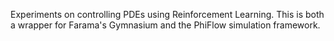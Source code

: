 Experiments on controlling PDEs using Reinforcement Learning. This is both a wrapper for Farama's Gymnasium and the PhiFlow simulation framework.
